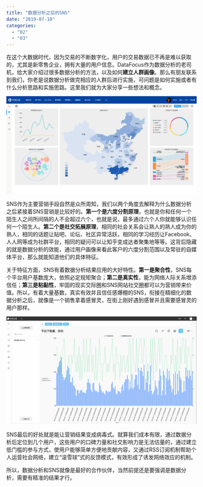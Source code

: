 ```yaml
---
title: "数据分析之后的SNS"
date: "2019-07-10"
categories: 
  - "02"
  - "03"
---
```


在这个大数据时代，因为交易的不断数字化，用户的交易数据已不再是难以获取的，尤其是新零售企业，拥有大量的用户信息。DataFocus作为数据分析的老司机，给大家介绍过很多数据分析的方法，以及如何**建立人群画像**。那么有朋友联系到我们，你老是说数据分析做完相应的人群后进行实施，可问题是如何实施或者有什么分析思路和实施思路。这里我们就为大家分享一些想法和概念。

![](images/word-image-144.png)

SNS作为主要营销手段自然是众所周知，我们以两个角度去解释为什么数据分析之后紧接着SNS营销是比较好的。**第一个是六度分割原理**，也就是你和任何一个陌生人之间所间隔的人不会超过六个，也就是说，最多通过六个人你就能够认识任何一个陌生人。**第二个是社交拓展原理**，相同的社会关系会让熟人的熟人成为你的熟人，相同的话题让贴吧、论坛、社区异常活跃，相同的学习经历让Facebook、人人网等成为社群平台，相同的疑问可以让知乎变成达者聚集地等等。这背后隐藏的就是数据分析的效能，通过用户画像来看此客户的六度分割范围以及常驻的自媒体平台，那么就能知道他们的具体特征。

关于特征方面，SNS有着数据分析结果应用的大好特性。**第一是聚合性**，SNS每个平台用户基数庞大，依照必定规矩聚合；**第二是真实性**，能为网络人际关系增添信任；**第三是粘黏性**，牢固的现实交际圈和SNS网站社交圈都可以为营销带来价值。所以，有着大量基数，真实有效并且信任感爆棚的SNS，衔接在精细化的数据分析之后，就像是一个销售拿着感冒灵，在街上刚好遇到感冒并且需要感冒灵的用户那样。

![](images/word-image-135.png)

SNS最后的好处就是能让营销结果变成病毒式。就算我们成本有限，通过数据分析后定位到几个用户，这些用户的口碑力量和社交影响力是无法估量的，通过建立低门槛的参与方式，使用户能够简单方便地贡献内容，又通过RSS订阅机制帮助个人运营社会网络，建立“滚雪球”式的反馈模式，有效形成了诱发网络效应的机制。

所以，数据分析和SNS就像是最好的合作伙伴，当然前提还是要强调是数据分析，需要有精准的结果才行。
